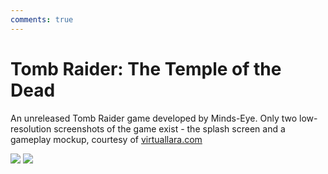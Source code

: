 ```yaml
---
comments: true
---
```


# Tomb Raider: The Temple of the Dead

An unreleased Tomb Raider game developed by Minds-Eye. Only two low-resolution screenshots of the game exist - the splash screen and a gameplay mockup, courtesy of [virtuallara.com](https://www.virtuallara.com/tomb-raider-tv-games.html)

<img src="https://www.virtuallara.com/uploads/1/3/3/8/133890209/tritv-the-temple-of-the-dead-screenshots-tomb-raider-lrg-1_orig.jpg">
<img src="https://www.virtuallara.com/uploads/1/3/3/8/133890209/tritv-the-temple-of-the-dead-screenshots-tomb-raider-lrg-2_orig.jpg">